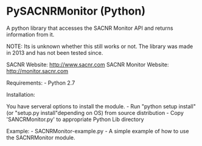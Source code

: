 # PySACNRMonitor (Python)

A python library that accesses the SACNR Monitor API and returns information from it.

NOTE: Its is unknown whether this still works or not. The library was made in 2013 and has
not been tested since.

SACNR Website:         http://www.sacnr.com
SACNR Monitor Website: http://monitor.sacnr.com

Requirements:
	- Python 2.7

Installation:

You have serveral options to install the module.
	- Run "python setup install" (or "setup.py install"depending on OS) from source distribution
	- Copy 'SANCRMonitor.py' to appropriate Python Lib directory

Example:
	- SACNRMonitor-example.py - A simple example of how to use the SACNRMonitor module.
